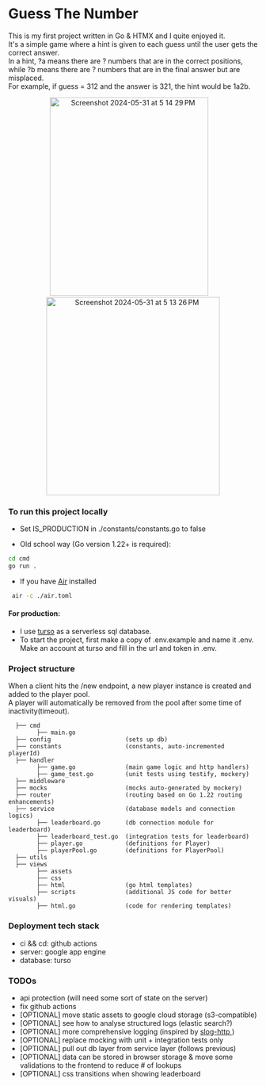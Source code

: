 # Guess The Number
This is my first project written in Go & HTMX and I quite enjoyed it. \
It's a simple game where a hint is given to each guess until the user gets the correct answer. \
In a hint, ?a means there are ? numbers that are in the correct positions, 
while ?b means there are ? numbers that are in the final answer but are misplaced. \
For example, if guess = 312 and the answer is 321, the hint would be 1a2b.

<p align="center">
<img height="400" width="320" alt="Screenshot 2024-05-31 at 5 14 29 PM" src="https://github.com/livingpool/guess-the-number/assets/52132459/97dba180-16b1-4f25-b29c-48489c7b872f">
&nbsp;&nbsp;&nbsp;
<img height="400" width="350" alt="Screenshot 2024-05-31 at 5 13 26 PM" src="https://github.com/livingpool/guess-the-number/assets/52132459/704bee09-fcac-4242-8765-db64e18e7a59">
</p>

### To run this project locally
- Set IS_PRODUCTION in ./constants/constants.go to false

- Old school way (Go version 1.22+ is required):
```bash
cd cmd
go run .
```

- If you have [Air](https://github.com/cosmtrek/air) installed
```bash
 air -c ./air.toml
```

#### For production:
- I use [turso](https://turso.tech) as a serverless sql database.
- To start the project, first make a copy of .env.example and name it .env. \
  Make an account at turso and fill in the url and token in .env.

### Project structure
When a client hits the /new endpoint, a new player instance is created and added to the player pool. \
A player will automatically be removed from the pool after some time of inactivity(timeout).
```
  ├── cmd
        ├── main.go           
  ├── config                     (sets up db)
  ├── constants                  (constants, auto-incremented playerId)
  ├── handler
        ├── game.go              (main game logic and http handlers)
        ├── game_test.go         (unit tests using testify, mockery)
  ├── middleware
  ├── mocks                      (mocks auto-generated by mockery)
  ├── router                     (routing based on Go 1.22 routing enhancements)
  ├── service                    (database models and connection logics)
        ├── leaderboard.go       (db connection module for leaderboard)
        ├── leaderboard_test.go  (integration tests for leaderboard)
        ├── player.go            (definitions for Player)
        ├── playerPool.go        (definitions for PlayerPool)
  ├── utils
  ├── views
        ├── assets
        ├── css
        ├── html                 (go html templates)
        ├── scripts              (additional JS code for better visuals)
        ├── html.go              (code for rendering templates)           
```

### Deployment tech stack
- ci && cd: github actions
- server: google app engine
- database: turso

### TODOs
- api protection (will need some sort of state on the server)
- fix github actions
- [OPTIONAL] move static assets to google cloud storage (s3-compatible)
- [OPTIONAL] see how to analyse structured logs (elastic search?)
- [OPTIONAL] more comprehensive logging (inspired by [ slog-http ](https://github.com/samber/slog-http))
- [OPTIONAL] replace mocking with unit + integration tests only
- [OPTIONAL] pull out db layer from service layer (follows previous)
- [OPTIONAL] data can be stored in browser storage & move some validations to the frontend to reduce # of lookups
- [OPTIONAL] css transitions when showing leaderboard
